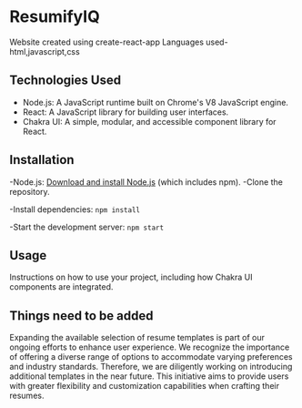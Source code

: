 # ResumifyIQ

Website created using create-react-app
Languages used- html,javascript,css

## Technologies Used

- Node.js: A JavaScript runtime built on Chrome's V8 JavaScript engine.
- React: A JavaScript library for building user interfaces.
- Chakra UI: A simple, modular, and accessible component library for React.


## Installation
-Node.js: [Download and install Node.js](https://nodejs.org/) (which includes npm).
-Clone the repository.

-Install dependencies: `npm install`

-Start the development server: `npm start`

## Usage

Instructions on how to use your project, including how Chakra UI components are integrated.


## Things need to be added

Expanding the available selection of resume templates is part of our ongoing efforts to enhance user experience. We recognize the importance of offering a diverse range of options to accommodate varying preferences and industry standards. Therefore, we are diligently working on introducing additional templates in the near future. This initiative aims to provide users with greater flexibility and customization capabilities when crafting their resumes.





